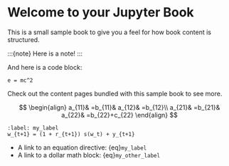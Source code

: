 # Welcome to your Jupyter Book

This is a small sample book to give you a feel for how book content is
structured.

:::{note}
Here is a note!
:::

And here is a code block:

```
e = mc^2
```

Check out the content pages bundled with this sample book to see more.

$$
\begin{align}
a_{11}& =b_{11}&
  a_{12}& =b_{12}\\
a_{21}& =b_{21}&
  a_{22}& =b_{22}+c_{22}
\end{align}
$$

```{math}
:label: my_label
w_{t+1} = (1 + r_{t+1}) s(w_t) + y_{t+1}
```

- A link to an equation directive: {eq}`my_label`
- A link to a dollar math block: {eq}`my_other_label`
